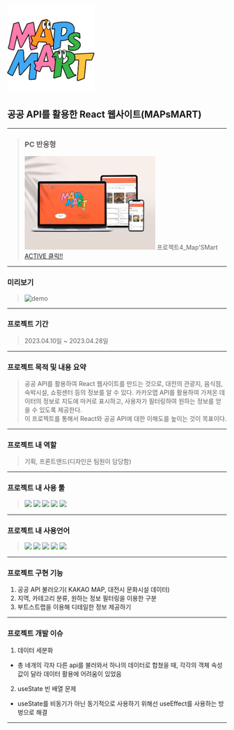 <img src="https://raw.githubusercontent.com/YooSangbum/project4/master/public/image/logo.png" width=200px>

## 공공 API를 활용한 React 웹사이트(MAPsMART)

---

> ### PC 반응형
>
> <img src=https://raw.githubusercontent.com/YooSangbum/project4/master/public/readmeimg/mockup.jpg width=300 >
> 프로젝트4_Map'SMart<a href="https://yoosangbum.github.io/project4/"> ACTIVE 클릭!!</a>

---

### 미리보기

> <img src="https://github.com/YooSangbum/project4/blob/master/public/readmeimg/mapsmart.gif?raw=true" width='550px' alt='demo' >

---

### 프로젝트 기간

> 2023.04.10일 ~ 2023.04.28일

---

### 프로젝트 목적 및 내용 요약

> 공공 API를 활용하여 React 웹사이트를 만드는 것으로, 대전의 관광지, 음식점, 숙박시설, 쇼핑센터 등의 정보를 알 수 있다. 카카오맵 API를 활용하여 가져온 데이터의 정보로 지도에 마커로 표시하고, 사용자가 필터링하여 원하는 정보를 얻을 수 있도록 제공한다. </br>
> 이 프로젝트를 통해서 React와 공공 API에 대한 이해도를 높이는 것이 목표이다.

---

### 프로젝트 내 역할

> 기획, 프론트앤드(디자인은 팀원이 담당함)

---

### 프로젝트 내 사용 툴

> <img src="https://img.shields.io/badge/피그마-F24E1E?style=flat-square&logo=Figma&logoColor=white"/>
> <img src="https://img.shields.io/badge/피그잼-purple?style=flat-square&logo=Figma&logoColor=white"/> 
> <img src="https://img.shields.io/badge/AdobePhotoshop-31A8FF?style=flat-square&logo=Adobe Photoshop&logoColor=white"/> 
> <img src="https://img.shields.io/badge/Adobelllustrator-FF9A00?style=flat-square&logo=Adobe Illustrator&logoColor=white"/> 
> <img src="https://img.shields.io/badge/Visual Studio Code-007ACC?style=flat-square&logo=Visual Studio Code&logoColor=white"/>

---

### 프로젝트 내 사용언어

> <img src="https://img.shields.io/badge/HTML-E34F26?style=flat-square&logo=HTML5&logoColor=white"/> 
> <img src="https://img.shields.io/badge/CSS-1572B6?style=flat-square&logo=CSS3&logoColor=white"/> 
> <img src="https://img.shields.io/badge/JS-F7DF1E?style=flat-square&logo=JavaScript&logoColor=white"/>
> <img src="https://img.shields.io/badge/React-61DAFB?style=flat-square&logo=react&logoColor=white"/>
> <img src="https://img.shields.io/badge/bootstrap-7952B3?style=flat-square&logo=bootstrap&logoColor=white"/>

---

### 프로젝트 구현 기능

1. 공공 API 불러오기( KAKAO MAP, 대전시 문화시설 데이터)
2. 지역, 카테고리 분류, 원하는 정보 필터링을 이용한 구분
3. 부트스트랩을 이용해 디테일한 정보 제공하기

---

### 프로젝트 개발 이슈

1. 데이터 세분화

- 총 네개의 각자 다른 api를 불러와서 하나의 데이터로 합쳤을 때, 각각의 객체 속성 값이 달라 데이터 활용에 어려움이 있었음

2. useState 빈 배열 문제

- useState를 비동기가 아닌 동기적으로 사용하기 위해선 useEffect를 사용하는 방벙으로 해결

---
